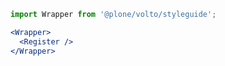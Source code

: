 ```jsx noeditor
import Wrapper from '@plone/volto/styleguide';

<Wrapper>
  <Register />
</Wrapper>
```
